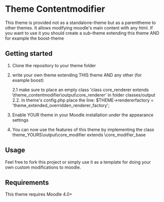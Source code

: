 Theme Contentmodifier
==========

This theme is provided not as a standalone-theme but as a parenttheme to other themes. It allows modifying  moodle's main content with any html. If you want to use it you should create a sub-theme extending this theme AND for example the boost-theme

## Getting started

1. Clone the repository to your theme folder
2. write your own theme extending THIS theme AND any other (for example boost)

    2.1 make sure to place an empty class 
        'class core_renderer extends \theme_contentmodifier\output\core_renderer' in folder classes/output
    2.2. In theme's config.php place the line: 
        $THEME->rendererfactory = 'theme_extended_overridden_renderer_factory';

3. Enable YOUR theme in your Moodle installation under the appearance settings
4. You can now use the features of this theme by implementing the class
    theme_YOURS\output\core_modifier extends \core_modifier_base 

## Usage

Feel free to fork this project or simply use it as a template for doing your
own custom modifications to moodle.

## Requirements

This theme requires Moodle 4.0+
